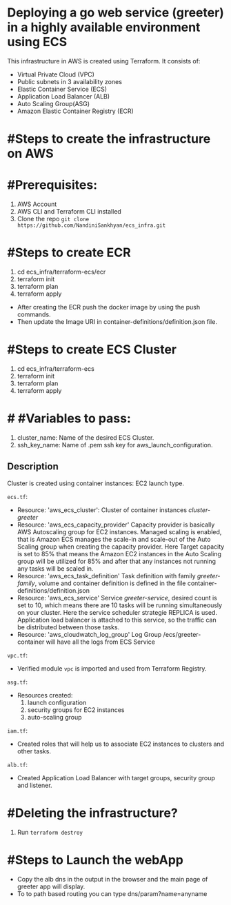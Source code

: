 # Deploying a go web service (greeter) in a highly available environment using ECS

This infrastructure in AWS is created using Terraform. 
It consists of:
- Virtual Private Cloud (VPC)
- Public subnets in 3 availability zones
- Elastic Container Service (ECS)
- Application Load Balancer (ALB)
- Auto Scaling Group(ASG)
- Amazon Elastic Container Registry (ECR)

# #Steps to create the infrastructure on AWS

# #Prerequisites:
1. AWS Account
2. AWS CLI and Terraform CLI installed
3. Clone the repo `git clone https://github.com/NandiniSankhyan/ecs_infra.git`

# #Steps to create ECR

1. cd ecs_infra/terraform-ecs/ecr
2. terraform init
3. terraform plan
4. terraform apply

- After creating the ECR push the docker image by using the push commands.
- Then update the Image URI in container-definitions/definition.json file.

# #Steps to create ECS Cluster

1. cd ecs_infra/terraform-ecs
2. terraform init
3. terraform plan
4. terraform apply

# # #Variables to pass:
1. cluster_name: Name of the desired ECS Cluster.
1. ssh_key_name: Name of .pem ssh key for aws_launch_configuration.

## Description

Cluster is created using container instances: EC2 launch type. 

`ecs.tf`:
  - Resource: 'aws_ecs_cluster':
    Cluster of container instances _cluster-greeter_
  - Resource: 'aws_ecs_capacity_provider'
    Capacity provider is basically AWS Autoscaling group for EC2 instances. Managed scaling is enabled, that is Amazon ECS manages the scale-in and scale-out of the Auto Scaling group when creating the capacity provider. Here Target capacity is set to 85% that means the Amazon EC2 instances in the Auto Scaling group will be utilized for 85% and after that any instances not running any tasks will be scaled in.
  - Resource: 'aws_ecs_task_definition'
    Task definition with family _greeter-family_, volume and container definition is defined in the file container-definitions/definition.json
  - Resource: 'aws_ecs_service'
    Service _greeter-service_, desired count is set to 10, which means there are 10 tasks will be running simultaneously on your cluster. Here the service scheduler strategie REPLICA is used. Application load balancer is attached to this service, so the traffic can be distributed between those tasks.
  - Resource: 'aws_cloudwatch_log_group'
    Log Group /ecs/greeter-container will have all the logs from ECS Service

`vpc.tf`:
  - Verified module `vpc` is imported and used from Terraform Registry.

`asg.tf`:
  - Resources created:
    1. launch configuration
    2. security groups for EC2 instances
    3. auto-scaling group

`iam.tf`:
  - Created roles that will help us to associate EC2 instances to clusters and other tasks.

`alb.tf`:
  - Created Application Load Balancer with target groups, security group and listener. 

# #Deleting the infrastructure?
1. Run `terraform destroy`

# #Steps to Launch the webApp 
- Copy the alb dns in the output in the browser and the main page of greeter app will display.
- To to path based routing you can type dns/param?name=anyname 